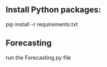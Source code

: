 
## Install Python packages:

pip install -r requirements.txt

## Forecasting

run the Forecasting.py file


